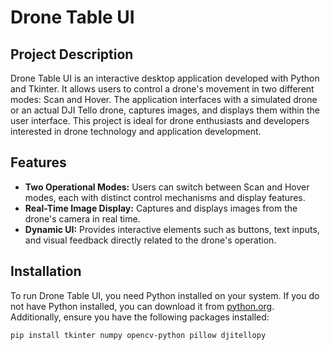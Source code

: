 # Drone Table UI

## Project Description
Drone Table UI is an interactive desktop application developed with Python and Tkinter. It allows users to control a drone's movement in two different modes: Scan and Hover. The application interfaces with a simulated drone or an actual DJI Tello drone, captures images, and displays them within the user interface. This project is ideal for drone enthusiasts and developers interested in drone technology and application development.

## Features
- **Two Operational Modes:** Users can switch between Scan and Hover modes, each with distinct control mechanisms and display features.
- **Real-Time Image Display:** Captures and displays images from the drone's camera in real time.
- **Dynamic UI:** Provides interactive elements such as buttons, text inputs, and visual feedback directly related to the drone's operation.

## Installation

To run Drone Table UI, you need Python installed on your system. If you do not have Python installed, you can download it from [python.org](https://www.python.org/downloads/). Additionally, ensure you have the following packages installed:

```bash
pip install tkinter numpy opencv-python pillow djitellopy
